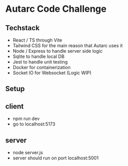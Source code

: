 # Autarc Code Challenge

## Techstack

- React / TS through Vite
- Tailwind CSS for the main reason that Autarc uses it
- Node / Express to handle server side logic
- Sqlite to handle local DB
- Jest to handle unit testing
- Docker for containerization
- Socket IO for Websocket (Logic WIP)

## Setup

## client

- npm run dev
- go to localhost:5173

## server

- node server.js
- server should run on port localhost:5001
